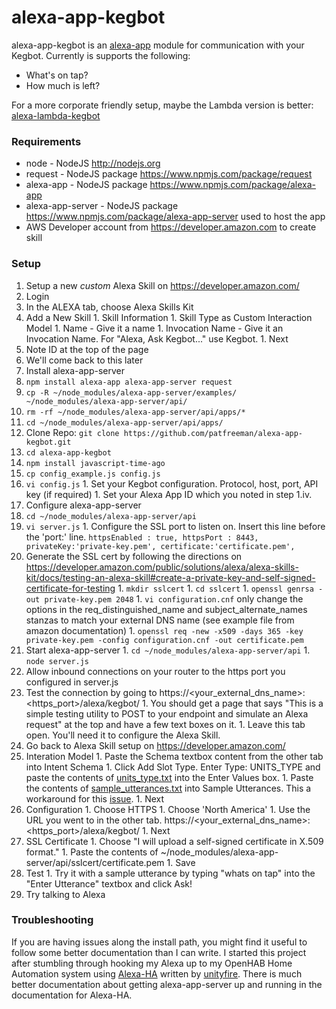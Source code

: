 # alexa-app-kegbot
alexa-app-kegbot is an [alexa-app](https://github.com/matt-kruse/alexa-app) module for communication with your Kegbot. Currently is supports the following:
* What's on tap?
* How much is left?

For a more corporate friendly setup, maybe the Lambda version is better: [alexa-lambda-kegbot](https://github.com/patfreeman/alexa-lambda-kegbot)

### Requirements
* node - NodeJS http://nodejs.org
* request - NodeJS package https://www.npmjs.com/package/request
* alexa-app - NodeJS package https://www.npmjs.com/package/alexa-app
* alexa-app-server - NodeJS package https://www.npmjs.com/package/alexa-app-server used to host the app
* AWS Developer account from https://developer.amazon.com to create skill

### Setup
1. Setup a new *custom* Alexa Skill on https://developer.amazon.com/
  1. Login
  1. In the ALEXA tab, choose Alexa Skills Kit
  1. Add a New Skill
    1. Skill Information
    1. Skill Type as Custom Interaction Model
    1. Name - Give it a name
    1. Invocation Name - Give it an Invocation Name. For "Alexa, Ask Kegbot..." use Kegbot.
    1. Next
  1. Note ID at the top of the page
  1. We'll come back to this later
1. Install alexa-app-server
  1. `npm install alexa-app alexa-app-server request`
  1. `cp -R ~/node_modules/alexa-app-server/examples/ ~/node_modules/alexa-app-server/api/`
  1. `rm -rf ~/node_modules/alexa-app-server/api/apps/*`
  1. `cd ~/node_modules/alexa-app-server/api/apps/`
1. Clone Repo: `git clone https://github.com/patfreeman/alexa-app-kegbot.git`
  1. `cd alexa-app-kegbot`
  1. `npm install javascript-time-ago`
  1. `cp config_example.js config.js`
  1. `vi config.js`
    1. Set your Kegbot configuration. Protocol, host, port, API key (if required)
    1. Set your Alexa App ID which you noted in step 1.iv.
1. Configure alexa-app-server
  1. `cd ~/node_modules/alexa-app-server/api`
  1. `vi server.js`
    1. Configure the SSL port to listen on. Insert this line before the 'port:' line.
`httpsEnabled : true, httpsPort : 8443, privateKey:'private-key.pem', certificate:'certificate.pem',`
  1. Generate the SSL cert by following the directions on https://developer.amazon.com/public/solutions/alexa/alexa-skills-kit/docs/testing-an-alexa-skill#create-a-private-key-and-self-signed-certificate-for-testing
    1. `mkdir sslcert`
    1. `cd sslcert`
    1. `openssl genrsa -out private-key.pem 2048`
    1. `vi configuration.cnf` only change the options in the req_distinguished_name and subject_alternate_names stanzas to match your external DNS name (see example file from amazon documentation) 
    1. `openssl req -new -x509 -days 365 -key private-key.pem -config configuration.cnf -out certificate.pem`
  1. Start alexa-app-server
    1. `cd ~/node_modules/alexa-app-server/api`
    1. `node server.js`
  1. Allow inbound connections on your router to the https port you configured in server.js
  1. Test the connection by going to https://<your_external_dns_name>:<https_port>/alexa/kegbot/
    1. You should get a page that says "This is a simple testing utility to POST to your endpoint and simulate an Alexa request" at the top and have a few text boxes on it.
    1. Leave this tab open. You'll need it to configure the Alexa Skill.
1. Go back to Alexa Skill setup on https://developer.amazon.com/
  1. Interation Model
    1. Paste the Schema textbox content from the other tab into Intent Schema
    1. Click Add Slot Type. Enter Type: UNITS_TYPE and paste the contents of [units_type.txt](units_type.txt) into the Enter Values box.
    1. Paste the contents of [sample_utterances.txt](sample_utterances.txt) into Sample Utterances. This a workaround for this [issue](https://github.com/alexa-js/alexa-utterances/issues/6).
    1. Next
  1. Configuration
    1. Choose HTTPS
    1. Choose 'North America'
    1. Use the URL you went to in the other tab. https://<your_external_dns_name>:<https_port>/alexa/kegbot/
    1. Next
  1. SSL Certificate
    1. Choose "I will upload a self-signed certificate in X.509 format."
    1. Paste the contents of ~/node_modules/alexa-app-server/api/sslcert/certificate.pem
    1. Save
  1. Test
    1. Try it with a sample utterance by typing "whats on tap" into the "Enter Utterance" textbox and click Ask!
1. Try talking to Alexa

### Troubleshooting
If you are having issues along the install path, you might find it useful to follow some better documentation than I can write. I started this project after stumbling through hooking my Alexa up to my OpenHAB Home Automation system using [Alexa-HA](https://github.com/unityfire/alexa-ha) written by [unityfire](https://github.com/unityfire). There is much better documentation about getting alexa-app-server up and running in the documentation for Alexa-HA.
